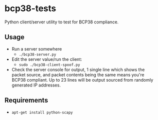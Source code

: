 # bcp38-tests
Python client/server utility to test for BCP38 compliance.

## Usage

* Run a server somewhere
  * `./bcp38-server.py`
* Edit the server value/run the client:
  * `sudo ./bcp38-client-spoof.py`
* Check the server console for output, 1 single line which shows the packet source, and packet contents being the same means you're BCP38 compliant. Up to 23 lines will be output sourced from randomly generated IP addresses.

## Requirements

* `apt-get install python-scapy`

